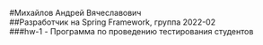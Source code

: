 #Михайлов Андрей Вячеславович  
##Разработчик на Spring Framework, группа 2022-02  
###hw-1 - Программа по проведению тестирования студентов  